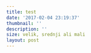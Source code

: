 ```yaml
---
title: test
date: '2017-02-04 23:19:37'
thumbnail: ''
description: ''
size: velik, srednji ali mali
layout: post
---
```

